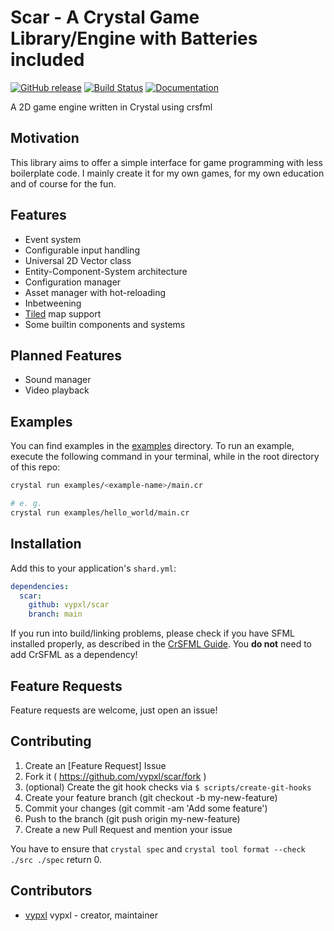 # Scar - A Crystal Game Library/Engine with Batteries included

[![GitHub release](https://img.shields.io/github/release/vypxl/scar.svg?sort=semver)](https://github.com/vypxl/scar/releases)
[![Build Status](https://img.shields.io/github/actions/workflow/status/vypxl/scar/on_push.yml?branch=main)](https://github.com/vypxl/scar/actions/workflows/on_push.yml)
[![Documentation](https://img.shields.io/badge/Documentation-Crystal%20Docs-informational.svg)](https://vypxl.github.io/scar/)

A 2D game engine written in Crystal using crsfml

## Motivation

This library aims to offer a simple interface for game programming with less
boilerplate code. I mainly create it for my own games, for my own education
and of course for the fun.

## Features

- Event system
- Configurable input handling
- Universal 2D Vector class
- Entity-Component-System architecture
- Configuration manager
- Asset manager with hot-reloading
- Inbetweening
- [Tiled](https://github.com/mapeditor/tiled) map support
- Some builtin components and systems

## Planned Features

- Sound manager
- Video playback

## Examples

You can find examples in the [examples](https://github.com/vypxl/scar/tree/main/examples) directory.
To run an example, execute the following command in your terminal, while in the root directory of this repo:

```bash
crystal run examples/<example-name>/main.cr

# e. g.
crystal run examples/hello_world/main.cr
```

## Installation

Add this to your application's `shard.yml`:

```yaml
dependencies:
  scar:
    github: vypxl/scar
    branch: main
```

If you run into build/linking problems, please check if you have SFML installed properly, as described in the
[CrSFML Guide](https://github.com/oprypin/crsfml/blob/master/README.md#Installation). You **do not** need to add
CrSFML as a dependency!

## Feature Requests

Feature requests are welcome, just open an issue!

## Contributing

1. Create an [Feature Request] Issue
2. Fork it ( <https://github.com/vypxl/scar/fork> )
3. (optional) Create the git hook checks via `$ scripts/create-git-hooks`
4. Create your feature branch (git checkout -b my-new-feature)
5. Commit your changes (git commit -am 'Add some feature')
6. Push to the branch (git push origin my-new-feature)
7. Create a new Pull Request and mention your issue

You have to ensure that `crystal spec` and `crystal tool format --check ./src ./spec` return 0.

## Contributors

- [vypxl](https://github.com/vypxl) vypxl - creator, maintainer
